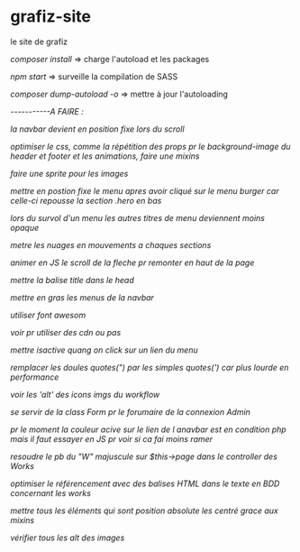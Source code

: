 # grafiz-site
le site de grafiz

*composer install* => charge l'autoload et les packages

*npm start* => surveille la compilation de SASS

*composer dump-autoload -o* => mettre à jour l'autoloading




*-----------A FAIRE :*

*la navbar devient en position fixe lors du scroll*

*optimiser le css, comme la répétition des props pr le background-image du header et footer et les animations, faire une mixins*

*faire une sprite pour les images*

*mettre en postion fixe le menu apres avoir cliqué sur le menu burger car celle-ci repousse la section .hero en bas*

*lors du survol d'un menu les autres titres de menu deviennent moins opaque*

*metre les nuages en mouvements a chaques sections*

*animer en JS le scroll de la fleche pr remonter en haut de la page*

*mettre la balise title dans le head*

*mettre en gras les menus de la navbar*

*utiliser font awesom*

*voir pr utiliser des cdn ou pas*

*mettre isactive quang on click sur un lien du menu*

*remplacer les doules quotes(") par les simples quotes(') car plus lourde en performance*

*voir les 'alt' des icons imgs du workflow*

*se servir de la class Form pr le forumaire de la connexion Admin*

*pr le moment la couleur acive sur le lien de l anavbar est en condition php mais il faut essayer en JS pr voir si ca fai moins ramer*

*resoudre le pb du "W" majuscule sur $this->page dans le controller des Works*

*optimiser le référencement avec des balises HTML dans le texte en BDD concernant les works*

*mettre tous les éléments qui sont position absolute les centré grace aux mixins*

*vérifier tous les alt des images*